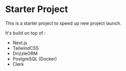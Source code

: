 # Starter Project

This is a starter project to speed up new project launch.

It's build on top of :

- Next.js
- TailwindCSS
- DrizzleORM
- PostgreSQL (Docker)
- Clerk
